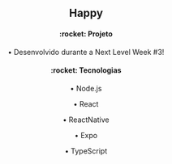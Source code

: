 <h2 align="center">
  Happy
</h2>

<h4 align="center">:rocket: Projeto</h4>
<p align="center">• Desenvolvido durante a Next Level Week #3!<p>

<h4 align="center">:rocket: Tecnologias</h4>
<p align="center">• Node.js <p>
<p align="center">• React<p>
<p align="center">• ReactNative<p>
<p align="center">• Expo<p>
<p align="center">• TypeScript<p>

